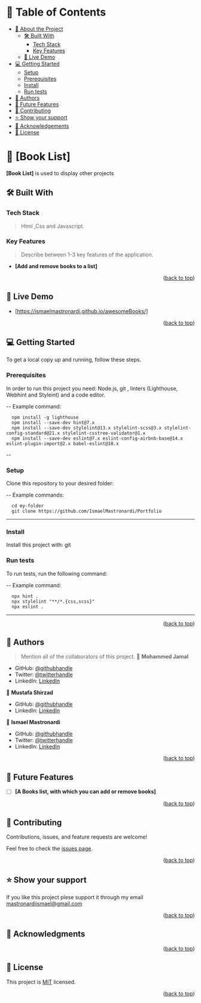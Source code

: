 <a name="readme-top"></a>

<!-- TABLE OF CONTENTS -->

# 📗 Table of Contents

- [📖 About the Project](#about-project)
  - [🛠 Built With](#built-with)
    - [Tech Stack](#tech-stack)
    - [Key Features](#key-features)
  - [🚀 Live Demo](#live-demo)
- [💻 Getting Started](#getting-started)
  - [Setup](#setup)
  - [Prerequisites](#prerequisites)
  - [Install](#install)
  - [Run tests](#run-tests)
- [👥 Authors](#authors)
- [🔭 Future Features](#future-features)
- [🤝 Contributing](#contributing)
- [⭐️ Show your support](#support)
- [🙏 Acknowledgements](#acknowledgements)
- [📝 License](#license)

<!-- PROJECT DESCRIPTION -->

# 📖 [Book List] <a name="about-project"></a>

**[Book List]** is used to  display other projects

## 🛠 Built With <a name="built-with"></a>

### Tech Stack <a name="tech-stack"></a>

> Html ,Css and Javascript.

<!-- Features -->

### Key Features <a name="key-features"></a>

> Describe between 1-3 key features of the application.

- **[Add and remove books to a list]**

<p align="right">(<a href="#readme-top">back to top</a>)</p>

<!-- LIVE DEMO -->

## 🚀 Live Demo <a name="live-demo"></a>
- [https://ismaelmastronardi.github.io/awesomeBooks/]

<p align="right">(<a href="#readme-top">back to top</a>)</p>

<!-- GETTING STARTED -->

## 💻 Getting Started <a name="getting-started"></a>

To get a local copy up and running, follow these steps.

### Prerequisites

In order to run this project you need:
Node.js, git , linters (Lighthouse, Webhint and Styleint) and a code editor.

--
Example command:

```
  npm install -g lighthouse
  npm install --save-dev hint@7.x
  npm install --save-dev stylelint@13.x stylelint-scss@3.x stylelint-config-standard@21.x stylelint-csstree-validator@1.x
  npm install --save-dev eslint@7.x eslint-config-airbnb-base@14.x eslint-plugin-import@2.x babel-eslint@10.x
```
 --

### Setup

Clone this repository to your desired folder:

--
Example commands:

```
  cd my-folder
  git clone https://github.com/IsmaelMastronardi/Portfolio
```
---

### Install

Install this project with: git

### Run tests

To run tests, run the following command:

--
Example command:

```
  npx hint .
  npx stylelint "**/*.{css,scss}"
  npx eslint .
```
---

<p align="right">(<a href="#readme-top">back to top</a>)</p>

<!-- AUTHORS -->

## 👥 Authors <a name="authors"></a>

> Mention all of the collaborators of this project.
👤 **Mohammed Jamal**
- GitHub: [@githubhandle](https://github.com/mohamedgamaleldin999999)
- Twitter: [@twitterhandle](https://twitter.com/Mohamme43086002)
- LinkedIn: [LinkedIn](https://www.linkedin.com/in/mohammed-jamal-949366221/)

👤 **Mustafa Shirzad**
- GitHub: [@githubhandle](https://github.com/MustafaSamiShirzad)
- LinkedIn: [LinkedIn](https://www.linkedin.com/in/mustafa-shirzad-9ab766179/)

👤 **Ismael Mastronardi**

- GitHub: [@githubhandle](https://github.com/IsmaelMastronardi)
- Twitter: [@twitterhandle](https://twitter.com/IsmaMastronardi)
- LinkedIn: [LinkedIn](https://www.linkedin.com/in/ismael-mastronardi-361873271/)

<p align="right">(<a href="#readme-top">back to top</a>)</p>

<!-- FUTURE FEATURES -->

## 🔭 Future Features <a name="future-features"></a>

- [ ] **[A Books list, with which you can add or remove books]**
<p align="right">(<a href="#readme-top">back to top</a>)</p>

<!-- CONTRIBUTING -->

## 🤝 Contributing <a name="contributing"></a>

Contributions, issues, and feature requests are welcome!

Feel free to check the [issues page](../../issues/).

<p align="right">(<a href="#readme-top">back to top</a>)</p>

<!-- SUPPORT -->

## ⭐️ Show your support <a name="support"></a>

If you like this project plese support it through my email mastronardiismael@gmail.com

<p align="right">(<a href="#readme-top">back to top</a>)</p>

<!-- ACKNOWLEDGEMENTS -->

## 🙏 Acknowledgments <a name="acknowledgements"></a>

<p align="right">(<a href="#readme-top">back to top</a>)</p>

<!-- FAQ (optional) -->

<!-- LICENSE -->

## 📝 License <a name="license"></a>

This project is [MIT](https://choosealicense.com/licenses/mit/) licensed.
<p align="right">(<a href="#readme-top">back to top</a>)</p>
